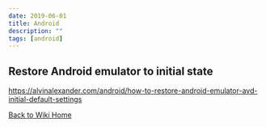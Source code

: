 ```yaml
---
date: 2019-06-01
title: Android
description: ""
tags: [android]
---
```



## Restore Android emulator to initial state

https://alvinalexander.com/android/how-to-restore-android-emulator-avd-initial-default-settings

[Back to Wiki Home](/wiki)